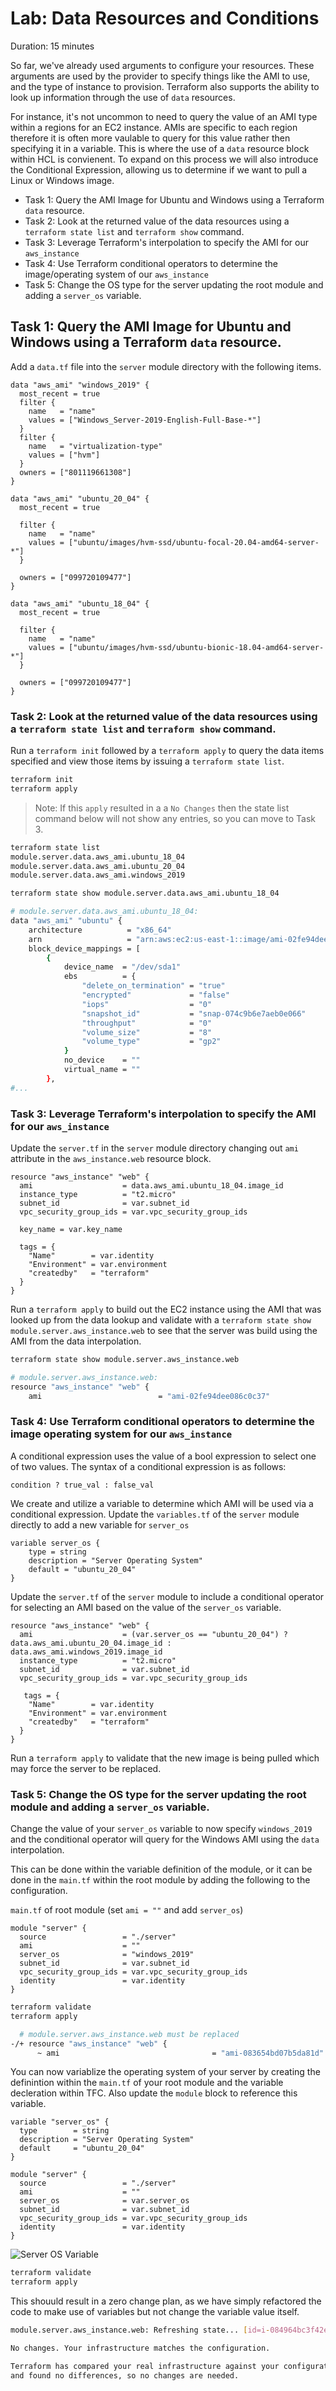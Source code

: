 # Lab: Data Resources and Conditions

Duration: 15 minutes

So far, we've already used arguments to configure your resources. These arguments are used by the provider to specify things like the AMI to use, and the type of instance to provision. Terraform also supports the ability to look up information through the use of `data` resources.

For instance, it's not uncommon to need to query the value of an AMI type within a regions for an EC2 instance. AMIs are specific to each region therefore it is often more vaulable to query for this value rather then specifying it in a variable. This is where the use of a `data` resource block within HCL is convienent. To expand on this process we will also introduce the Conditional Expression, allowing us to determine if we want to pull a Linux or Windows image.

- Task 1: Query the AMI Image for Ubuntu and Windows using a Terraform `data` resource.
- Task 2: Look at the returned value of the data resources using a `terraform state list` and `terraform show` command.
- Task 3: Leverage Terraform's interpolation to specify the AMI for our `aws_instance`
- Task 4: Use Terraform conditional operators to determine the image/operating system of our `aws_instance`
- Task 5: Change the OS type for the server updating the root module and adding a `server_os` variable.

## Task 1: Query the AMI Image for Ubuntu and Windows using a Terraform `data` resource.

Add a `data.tf` file into the `server` module directory with the following items.

```hcl
data "aws_ami" "windows_2019" {
  most_recent = true
  filter {
    name   = "name"
    values = ["Windows_Server-2019-English-Full-Base-*"]
  }
  filter {
    name   = "virtualization-type"
    values = ["hvm"]
  }
  owners = ["801119661308"]
}

data "aws_ami" "ubuntu_20_04" {
  most_recent = true

  filter {
    name   = "name"
    values = ["ubuntu/images/hvm-ssd/ubuntu-focal-20.04-amd64-server-*"]
  }

  owners = ["099720109477"]
}

data "aws_ami" "ubuntu_18_04" {
  most_recent = true

  filter {
    name   = "name"
    values = ["ubuntu/images/hvm-ssd/ubuntu-bionic-18.04-amd64-server-*"]
  }

  owners = ["099720109477"]
}
```

### Task 2: Look at the returned value of the data resources using a `terraform state list` and `terraform show` command.

Run a `terraform init` followed by a `terraform apply` to query the data items specified and view those items by issuing a `terraform state list`.

```bash
terraform init
terraform apply
```

> Note: If this `apply` resulted in a a `No Changes` then the state list command below will not show any entries, so you can move to Task 3.

```bash
terraform state list
module.server.data.aws_ami.ubuntu_18_04
module.server.data.aws_ami.ubuntu_20_04
module.server.data.aws_ami.windows_2019
```

```bash
terraform state show module.server.data.aws_ami.ubuntu_18_04
```

```bash
# module.server.data.aws_ami.ubuntu_18_04:
data "aws_ami" "ubuntu" {
    architecture          = "x86_64"
    arn                   = "arn:aws:ec2:us-east-1::image/ami-02fe94dee086c0c37"
    block_device_mappings = [
        {
            device_name  = "/dev/sda1"
            ebs          = {
                "delete_on_termination" = "true"
                "encrypted"             = "false"
                "iops"                  = "0"
                "snapshot_id"           = "snap-074c9b6e7aeb0e066"
                "throughput"            = "0"
                "volume_size"           = "8"
                "volume_type"           = "gp2"
            }
            no_device    = ""
            virtual_name = ""
        },
#...
```

### Task 3: Leverage Terraform's interpolation to specify the AMI for our `aws_instance`

Update the `server.tf` in the `server` module directory changing out `ami` attribute in the `aws_instance.web` resource block.

```hcl
resource "aws_instance" "web" {
  ami                    = data.aws_ami.ubuntu_18_04.image_id
  instance_type          = "t2.micro"
  subnet_id              = var.subnet_id
  vpc_security_group_ids = var.vpc_security_group_ids

  key_name = var.key_name

  tags = {
    "Name"        = var.identity
    "Environment" = var.environment
    "createdby"   = "terraform"
  }
}
```

Run a `terraform apply` to build out the EC2 instance using the AMI that was looked up from the data lookup and validate with a `terraform state show module.server.aws_instance.web` to see that the server was build using the AMI from the data interpolation.

```bash
terraform state show module.server.aws_instance.web

# module.server.aws_instance.web:
resource "aws_instance" "web" {
    ami                          = "ami-02fe94dee086c0c37"
```

### Task 4: Use Terraform conditional operators to determine the image operating system for our `aws_instance`

A conditional expression uses the value of a bool expression to select one of two values. The syntax of a conditional expression is as follows:

```hcl
condition ? true_val : false_val
```

We create and utilize a variable to determine which AMI will be used via a conditional expression. Update the `variables.tf` of the `server` module directly to add a new variable for `server_os`

```hcl
variable server_os {
    type = string
    description = "Server Operating System"
    default = "ubuntu_20_04"
}
```

Update the `server.tf` of the `server` module to include a conditional operator for selecting an AMI based on the value of the `server_os` variable.

```
resource "aws_instance" "web" {
  ami                    = (var.server_os == "ubuntu_20_04") ? data.aws_ami.ubuntu_20_04.image_id : data.aws_ami.windows_2019.image_id
  instance_type          = "t2.micro"
  subnet_id              = var.subnet_id
  vpc_security_group_ids = var.vpc_security_group_ids

   tags = {
    "Name"        = var.identity
    "Environment" = var.environment
    "createdby"   = "terraform"
  }
}
```

Run a `terraform apply` to validate that the new image is being pulled which may force the server to be replaced.

### Task 5: Change the OS type for the server updating the root module and adding a `server_os` variable.

Change the value of your `server_os` variable to now specify `windows_2019` and the conditional operator will query for the Windows AMI using the `data` interpolation.

This can be done within the variable definition of the module, or it can be done in the `main.tf` within the root module by adding the following to the configuration.

`main.tf` of root module (set `ami = ""` and add `server_os`)

```hcl
module "server" {
  source                 = "./server"
  ami                    = ""
  server_os              = "windows_2019"
  subnet_id              = var.subnet_id
  vpc_security_group_ids = var.vpc_security_group_ids
  identity               = var.identity
}
```

```bash
terraform validate
terraform apply
```

```bash
  # module.server.aws_instance.web must be replaced
-/+ resource "aws_instance" "web" {
      ~ ami                                  = "ami-083654bd07b5da81d" -> "ami-0416f96ae3d1a3f29" # forces replacement
```

You can now variablize the operating system of your server by creating the definintion within the `main.tf` of your root module and the variable decleration within TFC.  Also update the `module` block to reference this variable.

```hcl main.tf
variable "server_os" {
  type        = string
  description = "Server Operating System"
  default     = "ubuntu_20_04"
}

module "server" {
  source                 = "./server"
  ami                    = ""
  server_os              = var.server_os
  subnet_id              = var.subnet_id
  vpc_security_group_ids = var.vpc_security_group_ids
  identity               = var.identity
}
```

![Server OS Variable](./img/server_os.png)

```bash
terraform validate
terraform apply
```

This shouuld result in a zero change plan, as we have simply refactored the code to make use of variables but not change the variable value itself.

```bash
module.server.aws_instance.web: Refreshing state... [id=i-084964bc3f42e390e]

No changes. Your infrastructure matches the configuration.

Terraform has compared your real infrastructure against your configuration
and found no differences, so no changes are needed.
```
